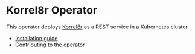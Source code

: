 # Korrel8r Operator

This operator deploys [Korrel8r](https://github.com/korrel8r/korrel8r#readme) as a REST service in a Kubernetes cluster.

- [Installation guide](https://korrel8r.github.io/korrel8r/#installing-korrel8r-ocp)
- [Contributing to the operator](HACKING.md)

